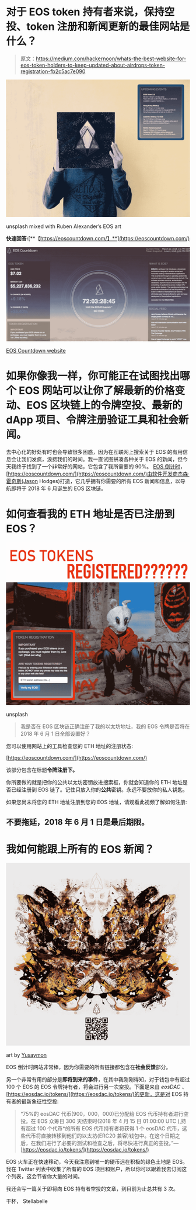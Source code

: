 # 对于 EOS token 持有者来说，保持空投、token 注册和新闻更新的最佳网站是什么？

> 原文：<https://medium.com/hackernoon/whats-the-best-website-for-eos-token-holders-to-keep-updated-about-airdrops-token-registration-fb2c5ac7e090>

![](img/c506f43cac600794cd23452a3d6a5841.png)

unsplash mixed with Ruben Alexander’s EOS art

**快速回答:**[**【https://eoscountdown.com/】**](https://eoscountdown.com/)

![](img/03ceaa970ffeaa01ac83f173fc671db6.png)

[EOS Countdown website](https://eoscountdown.com/)

# 如果你像我一样，你可能正在试图找出哪个 EOS 网站可以让你了解最新的价格变动、EOS 区块链上的令牌空投、最新的 dApp 项目、令牌注册验证工具和社会新闻。

去中心化的好处有时也会导致很多困惑，因为在互联网上搜索关于 EOS 的有用信息会让我们发疯，浪费我们的时间。我一直试图拼凑各种关于 EOS 的新闻，但今天我终于找到了一个非常好的网站，它包含了我所需要的 90%。 [EOS 倒计时](https://eoscountdown.com/)，[https://eoscountdown.com/](https://eoscountdown.com/)由软件开发商杰森·霍奇斯(Jason Hodges)打造，它几乎拥有你需要的所有 EOS 新闻和信息，以导航即将于 2018 年 6 月诞生的 EOS 区块链。

# 如何查看我的 ETH 地址是否已注册到 EOS？

![](img/ddc5a3bcbd127dd78dd95e53d1cc31f2.png)

unsplash

> 我是否在 EOS 区块链正确注册了我的以太坊地址，我的 EOS 令牌是否将在 2018 年 6 月 1 日全部设置好？

您可以使用网站上的工具检查您的 ETH 地址的注册状态:

[https://eoscountdown.com/](https://eoscountdown.com/)

该部分包含在标题**令牌注册下。**

你所要做的就是把你的公共以太坊密钥放进搜索框，你就会知道你的 ETH 地址是否已经注册到 EOS 链了。记住只放入你的**公共**密钥。永远不要放你的私人钥匙。

如果您尚未将您的 ETH 地址注册到您的 EOS 地址，请观看此视频了解如何注册:

## 不要拖延，2018 年 6 月 1 日是最后期限。

# 我如何能跟上所有的 EOS 新闻？

![](img/15d38263df525fea53762722b0f943a8.png)

art by [Yusaymon](https://steemit.com/cryptoart/@yusaymon/cryptopack-eth-btc-eos-mixed-media-by-yusaymon)

EOS 倒计时网站非常棒，因为你需要的所有链接都包含在**社会反馈**部分。

另一个非常有用的部分是**即将到来的事件**，在其中我刚刚得知，对于钱包中有超过 100 个 EOS 的 EOS 令牌持有者，将会进行另一次空投。下面是来自 *eosDAC* 、[https://eosdac.io/tokens/](https://eosdac.io/tokens/)的更新，这是对 EOS 持有者的最新象征性空投:

> “75%的 eosDAC 代币(900，000，000)已分配给 EOS 代币持有者进行空投。在 EOS 众筹日 300 天结束时(2018 年 4 月 15 日 01:00:00 UTC ),持有超过 100 个代币*的所有 EOS 代币持有者将获得 1 个 eosDAC 代币，这些代币将直接转移到他们的以太坊(ERC20 兼容)钱包中。在这个日期之后，在我们进行了必要的测试和检查之后，将尽快进行真正的空投。”—[https://eosdac.io/tokens/](https://eosdac.io/tokens/)

EOS 火车正在快速移动，今天我注意到唯一的硬币远在积极的绿色土地是 EOS。我在 Twitter 列表中收集了所有的 EOS 项目和账户，所以你可以跟着我去订阅这个列表，这会节省你大量的时间。

我还会写一篇关于即将向 EOS 持有者空投的文章，到目前为止总共有 3 次。

干杯，
Stellabelle